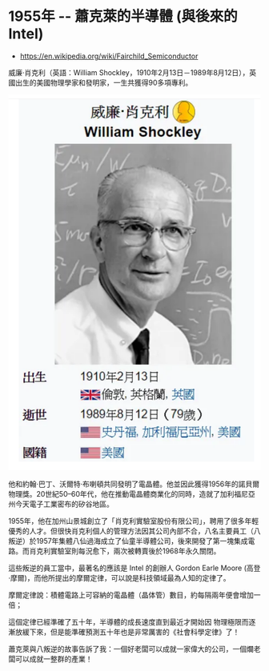 # 1955年 -- 蕭克萊的半導體 (與後來的 Intel)

* https://en.wikipedia.org/wiki/Fairchild_Semiconductor

威廉·肖克利（英語：William Shockley，1910年2月13日－1989年8月12日），英國出生的美國物理學家和發明家，一生共獲得90多項專利。

![](./img/Shockley.png)



他和約翰·巴丁、沃爾特·布喇頓共同發明了電晶體。他並因此獲得1956年的諾貝爾物理獎。20世紀50–60年代，他在推動電晶體商業化的同時，造就了加利福尼亞州今天電子工業密布的矽谷地區。


1955年，他在加州山景城創立了「肖克利實驗室股份有限公司」，聘用了很多年輕優秀的人才。但很快肖克利個人的管理方法因其公司內部不合，八名主要員工（八叛逆）於1957年集體八仙過海成立了仙童半導體公司，後來開發了第一塊集成電路。而肖克利實驗室則每況愈下，兩次被轉賣後於1968年永久關閉。

這些叛逆的員工當中，最著名的應該是 Intel 的創辦人 Gordon Earle Moore (高登·摩爾)，而他所提出的摩爾定律，可以說是科技領域最為人知的定律了。

摩爾定律說：積體電路上可容納的電晶體（晶体管）數目，約每隔兩年便會增加一倍；

這個定律已經準確了五十年，半導體的成長速度直到最近才開始因 物理極限而逐漸放緩下來，但是能準確預測五十年也是非常厲害的《社會科學定律》了！

蕭克萊與八叛逆的故事告訴了我：一個好老闆可以成就一家偉大的公司，一個爛老闆可以成就一整群的產業！
